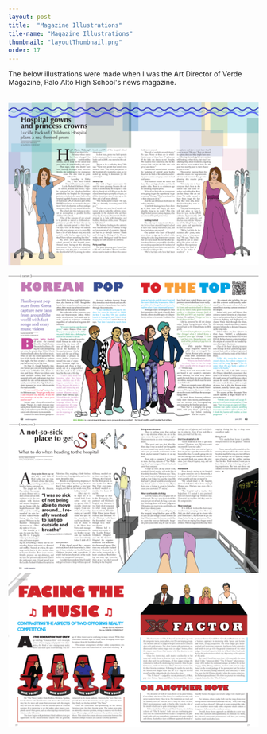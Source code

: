 ```yaml
---
layout: post
title:  "Magazine Illustrations"
tile-name: "Magazine Illustrations"
thumbnail: "layoutThumbnail.png"
order: 17
---
```


The below illustrations were made when I was the Art Director of Verde Magazine, Palo Alto High School's news magazine.

<br>

<div class="row">

  <div class="small-12 medium-8 large-8 columns">
    <img src="/img/verde/hospital.png" alt="Hero Image">
  </div>
  
</div>
<br>

<div class="row">

  <div class="small-12 medium-8 large-8 columns">
    <img src="/img/verde/kpop.png" alt="Hero Image">
  </div>
  
</div>


<div class="row verticalSpace">

  <div class="small-12 medium-8 large-8 columns">
    <img src="/img/verde/sick.png" alt="Hero Image">
  </div>
  
</div>


<div class="row verticalSpace">

  <div class="small-12 medium-8 large-8 columns">
    <img src="/img/verde/xfactor.png" alt="Hero Image">
  </div>

</div>
